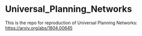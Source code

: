 # Universal_Planning_Networks
This is the repo for reproduction of Universal Planning Networks: https://arxiv.org/abs/1804.00645

